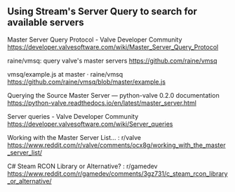 ## Using Stream's Server Query to search for available servers


Master Server Query Protocol - Valve Developer Community
https://developer.valvesoftware.com/wiki/Master_Server_Query_Protocol

raine/vmsq: query valve's master servers
https://github.com/raine/vmsq

vmsq/example.js at master · raine/vmsq
https://github.com/raine/vmsq/blob/master/example.js

Querying the Source Master Server — python-valve 0.2.0 documentation
https://python-valve.readthedocs.io/en/latest/master_server.html

Server queries - Valve Developer Community
https://developer.valvesoftware.com/wiki/Server_queries

Working with the Master Server List... : r/valve
https://www.reddit.com/r/valve/comments/ocx8g/working_with_the_master_server_list/

C# Steam RCON Library or Alternative? : r/gamedev
https://www.reddit.com/r/gamedev/comments/3gz731/c_steam_rcon_library_or_alternative/
